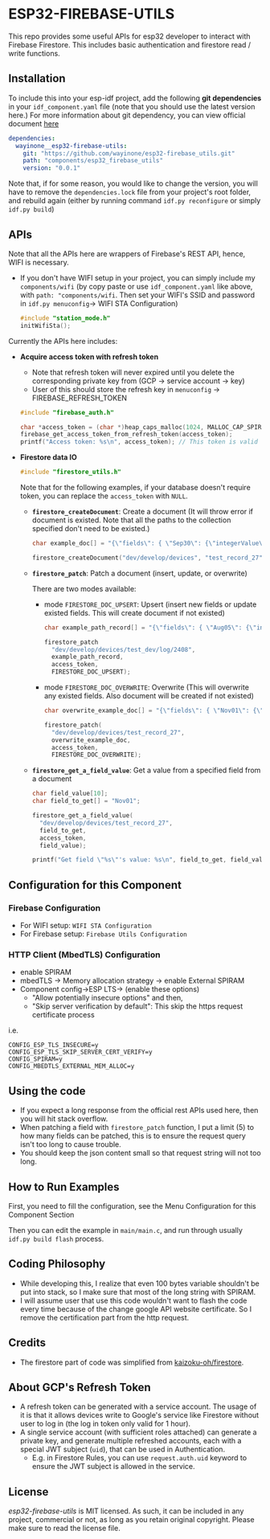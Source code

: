 # ESP32-FIREBASE-UTILS

This repo provides some useful APIs for esp32 developer to interact with Firebase Firestore.
This includes basic authentication and firestore read / write functions.

## Installation

To include this into your esp-idf project, add the following **git dependencies** in your `idf_component.yaml` file (note that you should use the latest version here.) For more information about git dependency, you can view official document [here](https://docs.espressif.com/projects/idf-component-manager/en/latest/reference/manifest_file.html#component-dependencies)

```yaml
dependencies:
  wayinone__esp32-firebase-utils:
    git: "https://github.com/wayinone/esp32-firebase_utils.git"
    path: "components/esp32_firebase_utils"
    version: "0.0.1"
```

Note that, if for some reason, you would like to change the version, you will have to remove the `dependencies.lock` file from your project's root folder, and rebuild again (either by running command `idf.py reconfigure` or simply `idf.py build`)

## APIs

Note that all the APIs here are wrappers of Firebase's REST API, hence, WIFI is necessary. 
  * If you don't have WIFI setup in your project, you can simply include my `components/wifi` (by copy paste or use `idf_component.yaml` like above, with `path: "components/wifi`. Then set your WIFI's SSID and password in `idf.py menuconfig`-> WIFI STA Configuration)
  
    ```cpp
    #include "station_mode.h"
    initWifiSta();
    ```

Currently the APIs here includes:

* **Acquire access token with refresh token**
  * Note that refresh token will never expired until you delete the corresponding private key from (GCP -> service account -> key)
  * User of this should store the refresh key in `menuconfig` -> FIREBASE_REFRESH_TOKEN
  
  ```cpp
  #include "firebase_auth.h"

  char *access_token = (char *)heap_caps_malloc(1024, MALLOC_CAP_SPIRAM);
  firebase_get_access_token_from_refresh_token(access_token);
  printf("Access token: %s\n", access_token); // This token is valid for 1 hour
  ```

* **Firestore data IO**
  
  ```cpp
  #include "firestore_utils.h"
  ```

  Note that for the following examples, if your database doesn't require token, you can replace the `access_token` with `NULL`.
  * **`firestore_createDocument`**: Create a document (It will throw error if document is existed. Note that all the paths to the collection specified don't need to be existed.)
  
    ```cpp
    char example_doc[] = "{\"fields\": { \"Sep30\": {\"integerValue\": \"1000\"}}}";

    firestore_createDocument("dev/develop/devices", "test_record_27", example_doc, access_token);
    ```

  * **`firestore_patch`**: Patch a document (insert, update, or overwrite)
    
    There are two modes available:
    * mode `FIRESTORE_DOC_UPSERT`:  Upsert (insert new fields or update existed fields. This will create document if not existed)
  
      ```cpp
      char example_path_record[] = "{\"fields\": { \"Aug05\": {\"integerValue\": \"700\"}, \"Aug06\": {\"integerValue\": \"700\"}}}";

      firestore_patch
        "dev/develop/devices/test_dev/log/2408", 
        example_path_record, 
        access_token, 
        FIRESTORE_DOC_UPSERT);
      ```

    * mode `FIRESTORE_DOC_OVERWRITE`: Overwrite (This will overwrite any existed fields. Also document will be created if not existed)
  
      ```cpp
      char overwrite_example_doc[] = "{\"fields\": { \"Nov01\": {\"integerValue\": \"20\"}}}"; 

      firestore_patch(
        "dev/develop/devices/test_record_27", 
        overwrite_example_doc,
        access_token,
        FIRESTORE_DOC_OVERWRITE);
      ```

  * **`firestore_get_a_field_value`**: Get a value from a specified field from a document
  
    ```cpp
    char field_value[10];
    char field_to_get[] = "Nov01";
    
    firestore_get_a_field_value(
      "dev/develop/devices/test_record_27", 
      field_to_get, 
      access_token, 
      field_value);

    printf("Get field \"%s\"'s value: %s\n", field_to_get, field_value);
    ```

## Configuration for this Component

### Firebase Configuration

 * For WIFI setup: `WIFI STA Configuration`
 * For Firebase setup: `Firebase Utils Configuration`

### HTTP Client (MbedTLS) Configuration

* enable SPIRAM
* mbedTLS -> Memory allocation strategy -> enable External SPIRAM
* Component config->ESP LTS-> (enable these options) 
  * "Allow potentially insecure options" and then, 
  * "Skip server verification by default": This skip the https request certificate process

i.e.

```
CONFIG_ESP_TLS_INSECURE=y
CONFIG_ESP_TLS_SKIP_SERVER_CERT_VERIFY=y
CONFIG_SPIRAM=y
CONFIG_MBEDTLS_EXTERNAL_MEM_ALLOC=y
```

## Using the code

* If you expect a long response from the official rest APIs used here, then you will hit stack overflow.
* When patching a field with `firestore_patch` function, I put a limit (5) to how many fields can be patched, this is to ensure the request query isn't too long to cause trouble.
* You should keep the json content small so that request string will not too long. 

## How to Run Examples

First, you need to fill the configuration, see the Menu Configuration for this Component Section

Then you can edit the example in `main/main.c`, and run through usually `idf.py build flash` process.

## Coding Philosophy

* While developing this, I realize that even 100 bytes variable shouldn't be put into stack, so I make sure that most of the long string with SPIRAM.
* I will assume user that use this code wouldn't want to flash the code every time because of the change google API website certificate. So I remove the certification part from the http request.

## Credits

* The firestore part of code was simplified from [kaizoku-oh/firestore](https://github.com/kaizoku-oh).

## About GCP's Refresh Token

* A refresh token can be generated with a service account. The usage of it is that it allows devices write to Google's service like Firestore without user to log in (the log in token only valid for 1 hour).
* A single service account (with sufficient roles attached) can generate a private key, and generate multiple refreshed accounts, each with a special JWT subject (`uid`), that can be used in Authentication.
  * E.g. in Firestore Rules, you can use `request.auth.uid` keyword to ensure the JWT subject is allowed in the service.


## License

*esp32-firebase-utils* is MIT licensed. As such, it can be included in any project, commercial or not, as long as you retain original copyright. Please make sure to read the license file.